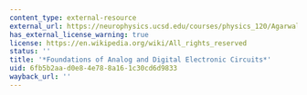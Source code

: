 ```yaml
---
content_type: external-resource
external_url: https://neurophysics.ucsd.edu/courses/physics_120/Agarwal%20and%20Lang%20%282005%29%20Foundations%20of%20Analog%20and%20Digital.pdf
has_external_license_warning: true
license: https://en.wikipedia.org/wiki/All_rights_reserved
status: ''
title: '*Foundations of Analog and Digital Electronic Circuits*'
uid: 6fb5b2aa-d0e8-4e78-8a16-1c30cd6d9833
wayback_url: ''
---
```

